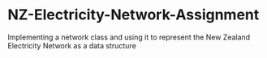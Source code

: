 # NZ-Electricity-Network-Assignment
Implementing a network class and using it to represent the New Zealand Electricity Network as a data structure 
